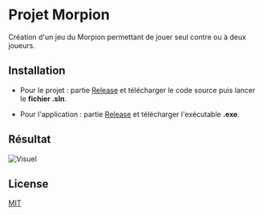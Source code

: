 # Projet Morpion

Création d'un jeu du Morpion permettant de jouer seul contre ou à deux joueurs.

## Installation

* Pour le projet : partie [Release](https://github.com/VivienFreb/Morpion/releases) et télécharger le code source puis lancer le **fichier .sln**.

* Pour l'application : partie [Release](https://github.com/VivienFreb/Morpion/releases) et télécharger l'exécutable **.exe**.

## Résultat

![Visuel](https://puu.sh/FHTak/8bad049226.png)

## License
[MIT](https://choosealicense.com/licenses/mit/)

